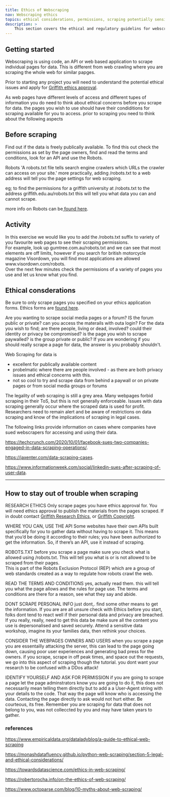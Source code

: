 ```yaml
---
title: Ethics of Webscraping
nav: Webscraping ethics
topics: ethical considerations, permissions, scraping potentially sensitive data
description: >
    This section covers the ethical and regulatory guidelins for webscraping for research.   
---
```


## Getting started  

Webscraping is using code, an API or web based application to scrape individual pages for data. This is different from web crawling where you are scraping the whole web for similar papges.

Prior to starting any project you will need to understand the potential ethical issues and apply for <a href='https://www.griffith.edu.au/research/research-services/research-ethics-integrity' target="_blank">Griffith ethics approval</a>.

As web pages have different levels of access and different tupes of information you do need to think about ethical concerns before you scrape for data.   the pages you wish to use should have their condiditions for scraping available for you to access. prior to scraping you need to think about the following aspects


## Before scraping

Find out if the data is freely publically available. 
To find this out check the permissions as set by the page owners, find and read the terms and conditions, look for an API and use the Robots.

Robots
'A robots.txt file tells search engine crawlers which URLs the crawler can access on your site.' more practically, adding /robots.txt to a web address will tell you the page settings for web scraping. 

eg; to find the permissions for a griffith university at /robots.txt to the address  griffith.edu.au/robots.txt this will tell you what data you can and cannot scrape.

more info on Robots can be<a href='https://developers.google.com/search/docs/advanced/robots/intro' target="_blank"> found here</a>.

<h2>Activity</h2>
<p class="p_border"> In this exercise we would like you to add the /robots.txt suffix to variety of you favourite web pages to see their scraping permissions. </br> For example, look up gumtree.com.au/robots.txt and we can see that most elements are off limits, however if you search for british motorcycle magazine Visordown, you will find most applications are allowed www.visordown.com/robots. </br> Over the next few minutes check the permissions of a variety of pages you use and let us know what you find. </p>

## Ethical consderations

Be sure to only scrape pages you specified on your ethics application forms.  Ethics forms are <a href='https://www.griffith.edu.au/research/research-services/research-ethics-integrity' target="_blank">found here</a>.

Are you wanting to scrape social media pages or a forum? IS the forum public or private? can you access the materails with outa login? 
For the data you wish to find; are there people, living or dead, involved?  could their identity or privacy be compromised? is the page you wish to scrape paywalled?  is the group private or public? 
If you are wondering if you should really scrape a page for data, the answer is you probably shouldn't. 

Web Scraping for data is  
- excellent for publically available content 
- probelmatic where there are people involved - as there are both privacy issues and ethical concerns with this. 
- not so cool to try and scrape data from behind a paywall or on private pages or from social media groups or forums


The legality of web scraping is still a grey area. Many webpages forbid scraping in their ToS, but this is not generally enforceable. Issues with data scraping generally occur where the scraped data is used for profit.  Researchers need to remain alert and be aware of restrictions on data scraping and know of the implications of scraping in legal cases.

The following links provide information on cases where companies have sued webscrapers for accessing and using their data. 


<a href='https://techcrunch.com/2020/10/01/facebook-sues-two-companies-engaged-in-data-scraping-operations/' target="_blank"> https://techcrunch.com/2020/10/01/facebook-sues-two-companies-engaged-in-data-scraping-operations/</a>.

<a href='https://jaxenter.com/data-scraping-cases-165385.html' target="_blank"> https://jaxenter.com/data-scraping-cases</a>.

<a href='https://www.informationweek.com/social/linkedin-sues-after-scraping-of-user-data' target="_blank"> https://www.informationweek.com/social/linkedin-sues-after-scraping-of-user-data</a>.



--------
## How to stay out of trouble when scraping

RESEARCH ETHICS
Only scrape pages you have ethics approval for.  You will need ethics approval to publish the materials from the pages scraped. If in doubt contact <a href='https://www.griffith.edu.au/research/research-services/research-ethics-integrity' target="_blank">Griffith Research Ethics</a>, or <a href='https://www.griffith.edu.au/copyright-matters' target="_blank">Griffith Copyright</a>.

WHERE YOU CAN, USE THE API
Some websites have their own APIs built specifically for you to gather data without having to scrape it. This means that you’d be doing it according to their rules; you have been authorized to get the information. So, if there’s an API, use it instead of scraping.

ROBOTS.TXT 
before you scrape a page make sure you check what is allowed using /robots.txt. This will tell you what is or is not allowed to be scraped from their pages.  
 This is part of the Robots Exclusion Protocol (REP) which are a group of web standards created as a way to regulate how robots crawl the web.

READ THE TERMS AND CONDITIONS
yes, actually read them.  this will tell you what the page allows and the rules for page use.  The terms and conditions are there for a reason, see what they say and abide. 

DONT SCRAPE PERSONAL INFO
just dont,. find some other means to get the information. If you are are all unsure check with Ethics before you start, folks dont tend to react well if their personal data and privacy are breached. If you really, really, need to get this data be make sure all the content you use is depersonalised and saved securely. Attend a sensitive data workshop, imagine its your families data, then rethink your choices. 

CONSIDER THE WEBPAGES OWNERS AND USERS
when you scrape a page you are essentailly attacking the server, this can lead to the page going down, causing poor user experiences and generating bad press for the owners. 
if you scrape, scrape in off peak times, and space out the requests, we go into this aspect of scraping though the tutorial.  you dont want your research to be confused with a DDos attack! 

IDENTIFY YOURSELF AND ASK FOR PERMISSION
if you are going to scrape a page let the page adminstrators know you are going to do it, this does not necessarily mean telling them directly but to add a a User-Agent string with your details to the code. That way the page will know who is accessing the data. Contacting  the page directly to ask would not hurt either. Be courteous, its free. Remember you are scraping for data that does not belong to you, was not colleccted by you and may have taken years to gather. 



### references

<a href='https://www.empiricaldata.org/dataladyblog/a-guide-to-ethical-web-scraping' target="_blank"> https://www.empiricaldata.org/dataladyblog/a-guide-to-ethical-web-scraping</a>

<a href='https://monashdatafluency.github.io/python-web-scraping/section-5-legal-and-ethical-considerations/' target="_blank"> https://monashdatafluency.github.io/python-web-scraping/section-5-legal-and-ethical-considerations/</a>

<a href='https://towardsdatascience.com/ethics-in-web-scraping-b96b18136f01' target="_blank"> https://towardsdatascience.com/ethics-in-web-scraping/</a>

<a href='https://robertorocha.info/on-the-ethics-of-web-scraping/' target="_blank"> https://robertorocha.info/on-the-ethics-of-web-scraping/ </a>

<a href='https://www.octoparse.com/blog/10-myths-about-web-scraping' target="_blank"> https://www.octoparse.com/blog/10-myths-about-web-scraping/ </a>

